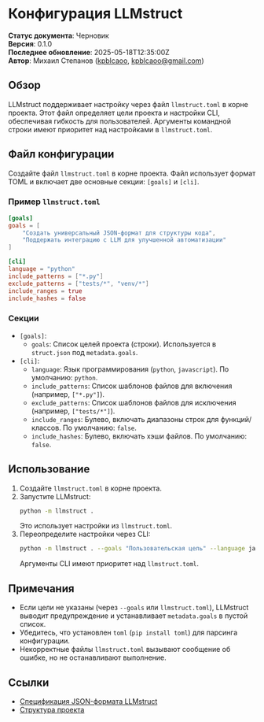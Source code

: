 # Конфигурация LLMstruct

**Статус документа**: Черновик  
**Версия**: 0.1.0  
**Последнее обновление**: 2025-05-18T12:35:00Z  
**Автор**: Михаил Степанов ([kpblcaoo](https://github.com/kpblcaoo), kpblcaoo@gmail.com)

## Обзор

LLMstruct поддерживает настройку через файл `llmstruct.toml` в корне проекта. Этот файл определяет цели проекта и настройки CLI, обеспечивая гибкость для пользователей. Аргументы командной строки имеют приоритет над настройками в `llmstruct.toml`.

## Файл конфигурации

Создайте файл `llmstruct.toml` в корне проекта. Файл использует формат TOML и включает две основные секции: `[goals]` и `[cli]`.

### Пример `llmstruct.toml`

```toml
[goals]
goals = [
    "Создать универсальный JSON-формат для структуры кода",
    "Поддержать интеграцию с LLM для улучшенной автоматизации"
]

[cli]
language = "python"
include_patterns = ["*.py"]
exclude_patterns = ["tests/*", "venv/*"]
include_ranges = true
include_hashes = false
```

### Секции

- `[goals]`:
  - `goals`: Список целей проекта (строки). Используется в `struct.json` под `metadata.goals`.
- `[cli]`:
  - `language`: Язык программирования (`python`, `javascript`). По умолчанию: `python`.
  - `include_patterns`: Список шаблонов файлов для включения (например, `["*.py"]`).
  - `exclude_patterns`: Список шаблонов файлов для исключения (например, `["tests/*"]`).
  - `include_ranges`: Булево, включать диапазоны строк для функций/классов. По умолчанию: `false`.
  - `include_hashes`: Булево, включать хэши файлов. По умолчанию: `false`.

## Использование

1. Создайте `llmstruct.toml` в корне проекта.
2. Запустите LLMstruct:
   ```bash
   python -m llmstruct .
   ```
   Это использует настройки из `llmstruct.toml`.
3. Переопределите настройки через CLI:
   ```bash
   python -m llmstruct . --goals "Пользовательская цель" --language javascript
   ```
   Аргументы CLI имеют приоритет над `llmstruct.toml`.

## Примечания

- Если цели не указаны (через `--goals` или `llmstruct.toml`), LLMstruct выводит предупреждение и устанавливает `metadata.goals` в пустой список.
- Убедитесь, что установлен `toml` (`pip install toml`) для парсинга конфигурации.
- Некорректные файлы `llmstruct.toml` вызывают сообщение об ошибке, но не останавливают выполнение.

## Ссылки

- [Спецификация JSON-формата LLMstruct](llmstruct_format.md)
- [Структура проекта](project_structure.md)